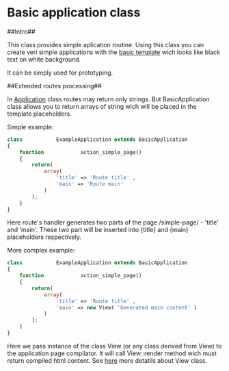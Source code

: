 # Basic application class

##Intro##

This class provides simple aplication routine. Using this class you can create veri simple applications with the [basic template](https://github.com/alexdodonov/mezon/tree/master/vendor/basic-template#basic-template-class) wich looks like black text on white background.

It can be simply used for prototyping.

##Extended routes processing##

In [Application](https://github.com/alexdodonov/mezon/tree/master/vendor/application#base-application-class) class routes may return only strings. But BasicApplication class allows you to return arrays of string wich will be placed in the template placeholders.

Simple example:

```PHP
class           ExampleApplication extends BasicApplication
{
    function            action_simple_page()
    {
        return( 
            array( 
                'title' => 'Route title' , 
                'main' => 'Route main'
            )
        );
    }
}
```

Here route's handler generates two parts of the page /simple-page/ - 'title' and 'main'. These two part will be inserted into {title} and {main} placeholders respectively.

More complex example:

```PHP
class           ExampleApplication extends BasicApplication
{
    function            action_simple_page()
    {
        return( 
            array( 
                'title' => 'Route title' , 
                'main' => new View( 'Generated main content' )
            )
        );
    }
}
```

Here we pass instance of the class View (or any class derived from View) to the application page compilator. It will call View::render method wich must return compiled html content. See [here](https://github.com/alexdodonov/mezon/tree/master/vendor/view#base-view-class) more detatils about View class.